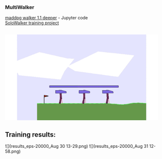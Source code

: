### MultiWalker 
[maddpg walker 1.1 deeper](maddpg_walker_1.1_deeper.ipynb) - Jupyter code  
[SoloWalker training project](https://github.com/Otnielush/MAS-Machon-Lev/tree/master/SA2C%20RNN%20Walker)

![game view](multiw_animation.gif)
-----
## Training results:
![](results_eps-20000_Aug 30 13-29.png)
![](results_eps-20000_Aug 31 12-58.png)
